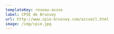 ```yaml
---
templateKey: reseau-assos
label: CPIE de Brussey
url: http://www.cpie-brussey.com/accueil.html
image: /img/cpie.jpg
---
```

